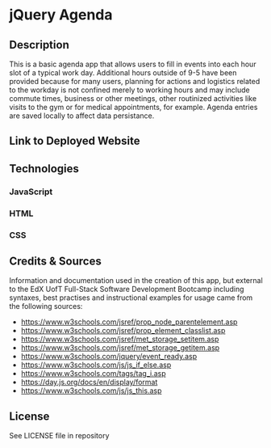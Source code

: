 # jQuery Agenda

## Description

This is a basic agenda app that allows users to fill in events into each hour slot of a typical work day. Additional hours outside of 9-5 have been provided because for many users, planning for actions and logistics related to the workday is not confined merely to working hours and may include commute times, business or other meetings, other routinized activities like visits to the gym or for medical appointments, for example. Agenda entries are saved locally to affect data persistance. 

## Link to Deployed Website

## Technologies

### JavaScript
### HTML
### CSS

## Credits & Sources

Information and documentation used in the creation of this app, but external to the EdX UofT Full-Stack Software Development Bootcamp including syntaxes, best practises and instructional examples for usage came from the following sources:
- https://www.w3schools.com/jsref/prop_node_parentelement.asp
- https://www.w3schools.com/jsref/prop_element_classlist.asp
- https://www.w3schools.com/jsref/met_storage_setitem.asp
- https://www.w3schools.com/jsref/met_storage_getitem.asp
- https://www.w3schools.com/jquery/event_ready.asp
- https://www.w3schools.com/js/js_if_else.asp
- https://www.w3schools.com/tags/tag_i.asp
- https://day.js.org/docs/en/display/format
- https://www.w3schools.com/js/js_this.asp

## License

See LICENSE file in repository